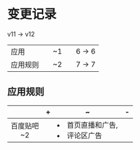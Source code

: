 # 变更记录

v11 -> v12

||||||
|-|:-:|:-:|:-:|:-:|
|应用||~1||6 -> 6|
|应用规则||~2||7 -> 7|

## 应用规则

||+|~|-|
|:-:|-|-|-|
|百度贴吧<br>~2||<li>首页直播和广告,<li>评论区广告||
